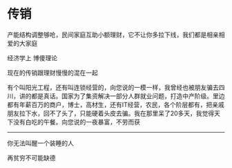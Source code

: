 # 传销

​		产能结构调整够呛，民间家庭互助小额理财，它不让你多拉下线，我们都是相亲相爱的大家庭

经济学上 博傻理论

现在的传销跟理财慢慢的混在一起

有个叫阳光工程，还有叫连锁经营的，向您说的一模一样，我曾经也被朋友骗去四川，讲的都是真话。国家为了集资解决一部分人群就业问题，打造中产阶级。里边都有年薪百万的商户，博士，高材生，还有IT经营，农民，各个阶层都有，把亲戚朋友拉下水，回不了头了，只能硬着头皮去骗。我在那里呆了20多天，我觉得天下没有白吃的午餐。向您说的一夜暴富，不劳而获﻿

---

你无法叫醒一个装睡的人

再贫穷不可能缺德

